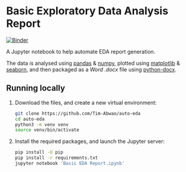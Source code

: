 # Basic Exploratory Data Analysis Report

[![Binder](https://mybinder.org/badge_logo.svg)](https://mybinder.org/v2/gh/Tim-Abwao/auto-eda/dev)

A Jupyter notebook to help automate EDA report generation.

The data is analysed using [pandas][1] & [numpy][2], plotted using [matplotlib][3] & [seaborn][4], and then packaged as a *Word .docx* file using [python-docx][5].

## Running locally

1. Download the files, and create a new virtual environment:

    ```bash
    git clone https://github.com/Tim-Abwao/auto-eda
    cd auto-eda
    python3 -m venv venv
    source venv/bin/activate
    ```

2. Install the required packages, and launch the Jupyter server:

    ```bash
    pip install -U pip
    pip install -r requirements.txt
    jupyter notebook 'Basic EDA Report.ipynb'
    ```

[1]: https://pandas.pydata.org/
[2]: https://numpy.org/
[3]: https://matplotlib.org/
[4]: https://seaborn.pydata.org/
[5]: https://python-docx.readthedocs.io/en/latest/
